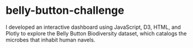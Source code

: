 # belly-button-challenge
I developed an interactive dashboard using JavaScript, D3, HTML, and Plotly to explore the Belly Button Biodiversity dataset, which catalogs the microbes that inhabit human navels.
